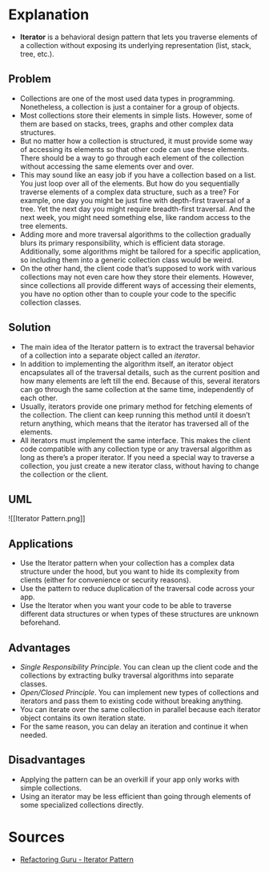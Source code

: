 # Explanation
- **Iterator** is a behavioral design pattern that lets you traverse elements of a collection without exposing its underlying representation (list, stack, tree, etc.).

## Problem
- Collections are one of the most used data types in programming. Nonetheless, a collection is just a container for a group of objects.
- Most collections store their elements in simple lists. However, some of them are based on stacks, trees, graphs and other complex data structures.
- But no matter how a collection is structured, it must provide some way of accessing its elements so that other code can use these elements. There should be a way to go through each element of the collection without accessing the same elements over and over.
- This may sound like an easy job if you have a collection based on a list. You just loop over all of the elements. But how do you sequentially traverse elements of a complex data structure, such as a tree? For example, one day you might be just fine with depth-first traversal of a tree. Yet the next day you might require breadth-first traversal. And the next week, you might need something else, like random access to the tree elements.
- Adding more and more traversal algorithms to the collection gradually blurs its primary responsibility, which is efficient data storage. Additionally, some algorithms might be tailored for a specific application, so including them into a generic collection class would be weird.
- On the other hand, the client code that’s supposed to work with various collections may not even care how they store their elements. However, since collections all provide different ways of accessing their elements, you have no option other than to couple your code to the specific collection classes.

## Solution
- The main idea of the Iterator pattern is to extract the traversal behavior of a collection into a separate object called an _iterator_.
- In addition to implementing the algorithm itself, an iterator object encapsulates all of the traversal details, such as the current position and how many elements are left till the end. Because of this, several iterators can go through the same collection at the same time, independently of each other.
- Usually, iterators provide one primary method for fetching elements of the collection. The client can keep running this method until it doesn’t return anything, which means that the iterator has traversed all of the elements.
- All iterators must implement the same interface. This makes the client code compatible with any collection type or any traversal algorithm as long as there’s a proper iterator. If you need a special way to traverse a collection, you just create a new iterator class, without having to change the collection or the client.

## UML
![[Iterator Pattern.png]]

## Applications
- Use the Iterator pattern when your collection has a complex data structure under the hood, but you want to hide its complexity from clients (either for convenience or security reasons).
- Use the pattern to reduce duplication of the traversal code across your app.
- Use the Iterator when you want your code to be able to traverse different data structures or when types of these structures are unknown beforehand.

## Advantages
- _Single Responsibility Principle_. You can clean up the client code and the collections by extracting bulky traversal algorithms into separate classes.
- _Open/Closed Principle_. You can implement new types of collections and iterators and pass them to existing code without breaking anything.
- You can iterate over the same collection in parallel because each iterator object contains its own iteration state.
- For the same reason, you can delay an iteration and continue it when needed.

## Disadvantages
- Applying the pattern can be an overkill if your app only works with simple collections.
- Using an iterator may be less efficient than going through elements of some specialized collections directly.

# Sources
- [Refactoring Guru - Iterator Pattern](https://refactoring.guru/design-patterns/iterator)
